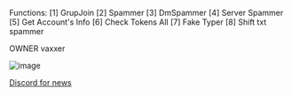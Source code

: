 Functions:
[1] GrupJoin
[2] Spammer
[3] DmSpammer
[4] Server Spammer
[5] Get Account's Info
[6] Check Tokens All
[7] Fake Typer
[8] Shift txt spammer

OWNER vaxxer

![image](https://github.com/MysticSpammervaxxer/mystic_spammer/assets/157027432/9f2d3d79-34ef-4622-a23c-eabbf117553c)


[Discord for news](https://discord.gg/jVcRtZ3w55)

